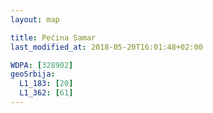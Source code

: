 ```yaml
---
layout: map

title: Pećina Samar
last_modified_at: 2018-05-20T16:01:48+02:00

WDPA: [328902]
geoSrbija:
  L1_183: [20]
  L1_362: [61]
---
```

